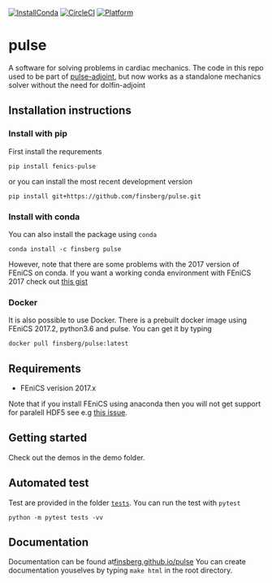 [![InstallConda](https://anaconda.org/finsberg/pulse/badges/installer/conda.svg)](https://anaconda.org/finsberg/pulse)
[![CircleCI](https://circleci.com/gh/finsberg/pulse.svg?style=shield)](https://circleci.com/gh/finsberg/pulse)
[![Platform](https://anaconda.org/finsberg/pulse/badges/platforms.svg)](https://anaconda.org/finsberg/pulse)

# pulse


A software for solving problems in cardiac mechanics.
The code in this repo used to be part of [pulse-adjoint](https://bitbucket.org/finsberg/pulse_adjoint), but now works as a standalone mechanics solver without the need for dolfin-adjoint

## Installation instructions

### Install with pip
First install the requrements
```
pip install fenics-pulse
```
or you can install the most recent development version
```
pip install git+https://github.com/finsberg/pulse.git
```

### Install with conda
You can also install the package using `conda`
```
conda install -c finsberg pulse
```
However, note that there are some problems with the 2017 version of FEniCS on conda. 
If you want a working conda environment with FEniCS 2017 check out
[this gist](https://gist.github.com/finsberg/96eeb1d564aab4a73f53a46a1588e6a6)

### Docker
It is also possible to use Docker. There is a prebuilt docker image
using FEniCS 2017.2, python3.6 and pulse. You can get it by typing
```
docker pull finsberg/pulse:latest
```

## Requirements
* FEniCS verision 2017.x

Note that if you install FEniCS using anaconda then you will not get support for paralell HDF5
see e.g [this issue](https://github.com/conda-forge/hdf5-feedstock/issues/51).

## Getting started
Check out the demos in the demo folder.

## Automated test
Test are provided in the folder [`tests`](tests). You can run the test
with `pytest`
```
python -m pytest tests -vv
```


## Documentation
Documentation can be found at[finsberg.github.io/pulse](https://finsberg.github.io/pulse)
You can create documentation youselves by typing `make html` in the
root directory.


